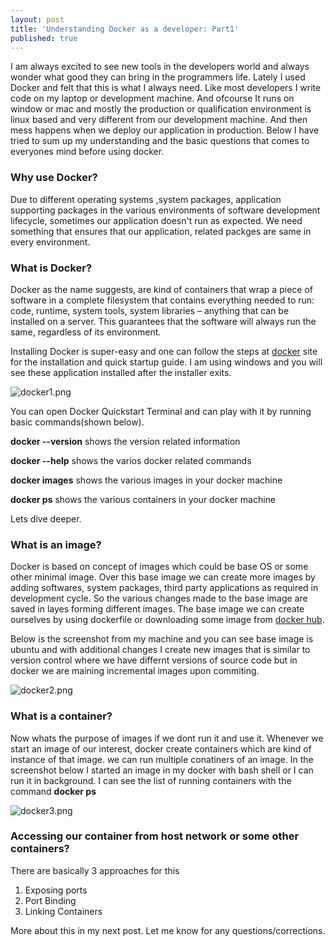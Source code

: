 ```yaml
---
layout: post
title: 'Understanding Docker as a developer: Part1'
published: true
---
```


I am always excited to see new tools in the developers world and always wonder what good they can bring in the programmers life. Lately I used Docker and felt that this is what I always need. Like most developers I write code on my laptop or development machine. And ofcourse It runs on window or mac and mostly the production or qualification environment is linux based and very different from our development machine. And then mess happens when we deploy our application in production.
Below I have tried to sum up my understanding and the basic questions that comes to everyones mind before using docker.

### Why use Docker?
Due to different operating systems ,system packages, application supporting packages in the various environments of software development lifecycle, sometimes our application doesn't run as expected. We need something that ensures that our application, related packges are same in every environment.

### What is Docker?
Docker as the name suggests, are kind of containers that wrap a piece of software in a complete filesystem that contains everything needed to run: code, runtime, system tools, system libraries – anything that can be installed on a server. This guarantees that the software will always run the same, regardless of its environment.

Installing Docker is super-easy and one can follow the steps at [docker](https://www.docker.com/products/docker#/) site for the installation and quick startup guide. I am using windows and you will see these application installed after the installer exits.

![docker1.png]({{site.baseurl}}/images/docker1.png)


You can open Docker Quickstart Terminal and can play with it by running basic commands(shown below).

**docker --version** shows the version related information

**docker --help** shows the varios docker related commands

**docker images** shows the various images in your docker machine

**docker ps** shows the various containers in your docker machine

Lets dive deeper.
### What is an image?
Docker is based on concept of images which could be base OS or some other minimal image. Over this base image we can create more images by adding softwares, system packages, third party applications as required in development cycle. So the various changes made to the base image are saved in layes forming different images.
 The base image we can create ourselves by using dockerfile or downloading some image from [docker hub](https://hub.docker.com/).

Below is the screenshot from my machine and you can see base image is ubuntu and with additional changes I create new images that is similar to version control where we have differnt versions of source code but in docker we are maining incremental images upon commiting.

![docker2.png]({{site.baseurl}}/images/docker2.png)

### What is a container?
Now whats the purpose of images if we dont run it and use it. Whenever we start an image of our interest, docker create containers which are kind of instance of that image. we can run multiple conatiners of an image. In the screenshot below I started an image in my docker with bash shell or I can run it in background. I can see the list of running containers with the command **docker ps**

![docker3.png]({{site.baseurl}}/images/docker3.png)

### Accessing our container from host network or some other containers?
There are basically 3 approaches for this
1. Exposing ports
1. Port Binding
1. Linking Containers

More about this in my next post. Let me know for any questions/corrections.
